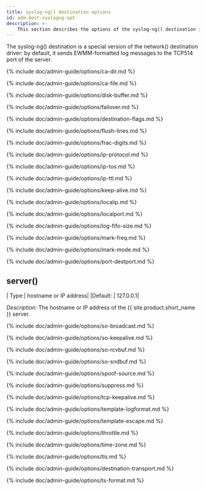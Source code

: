 ```yaml
---
title: syslog-ng() destination options 
id: adm-dest-syslogng-opt
description: >-
	This section describes the options of the syslog-ng() destination in {{ site.product.short_name }}.
---
```


The syslog-ng() destination is a special version of the network()
destination driver: by default, it sends EWMM-formatted log messages to
the TCP514 port of the server.

{% include doc/admin-guide/options/ca-dir.md %}

{% include doc/admin-guide/options/ca-file.md %}

{% include doc/admin-guide/options/disk-buffer.md %}

{% include doc/admin-guide/options/failover.md %}

{% include doc/admin-guide/options/destination-flags.md %}

{% include doc/admin-guide/options/flush-lines.md %}

{% include doc/admin-guide/options/frac-digits.md %}

{% include doc/admin-guide/options/ip-protocol.md %}

{% include doc/admin-guide/options/ip-tos.md %}

{% include doc/admin-guide/options/ip-ttl.md %}

{% include doc/admin-guide/options/keep-alive.md %}

{% include doc/admin-guide/options/localip.md %}

{% include doc/admin-guide/options/localport.md %}

{% include doc/admin-guide/options/log-fifo-size.md %}

{% include doc/admin-guide/options/mark-freq.md %}

{% include doc/admin-guide/options/mark-mode.md %}

{% include doc/admin-guide/options/port-destport.md %}

## server()

|  Type:|      hostname or IP address|
|Default: |  127.0.0.1|

*Description:* The hostname or IP address of the {{ site.product.short_name }} server.

{% include doc/admin-guide/options/so-broadcast.md %}

{% include doc/admin-guide/options/so-keepalive.md %}

{% include doc/admin-guide/options/so-rcvbuf.md %}

{% include doc/admin-guide/options/so-sndbuf.md %}

{% include doc/admin-guide/options/spoof-source.md %}

{% include doc/admin-guide/options/suppress.md %}

{% include doc/admin-guide/options/tcp-keepalive.md %}

{% include doc/admin-guide/options/template-logformat.md %}

{% include doc/admin-guide/options/template-escape.md %}

{% include doc/admin-guide/options/throttle.md %}

{% include doc/admin-guide/options/time-zone.md %}

{% include doc/admin-guide/options/tls.md %}

{% include doc/admin-guide/options/destination-transport.md %}

{% include doc/admin-guide/options/ts-format.md %}
